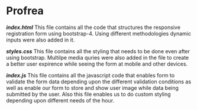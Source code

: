 # Profrea
**_index.html_** This file contains all the code that structures the responsive registration form using bootstrap-4. Using different methodologies dynamic inputs were also added in it.

_**styles.css**_ This file contains all the styling that needs to be done even after using bootstrap. Multilpe media quries were also added in the file to create a better user expirence while seeing the form at mobile and other devices.

_**index.js**_ This file contains all the javascript code that enables form to validate the form data depending upon the different validation conditions as well as enable our form to store and show user image while data being submitted by the user. Also this file enables us to do custom styling depending upon different needs of the hour.
